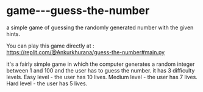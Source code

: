 # game---guess-the-number
a simple game of guessing the randomly generated number with the given hints.

You can play this game directly at : https://replit.com/@Ankurkhurana/guess-the-number#main.py

it's a fairly simple game in which the computer generates a random integer between 1 and 100 and the user has to guess the number.
it has 3 difficulty levels.
Easy level - the user has 10 lives.
Medium level - the user has 7 lives.
Hard level - the user has 5 lives. 
